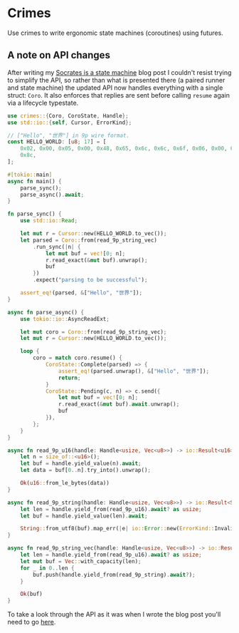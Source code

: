 # Crimes

Use crimes to write ergonomic state machines (coroutines) using futures.


## A note on API changes

After writing my [Socrates is a state machine][0] blog post I couldn't resist
trying to simplify the API, so rather than what is presented there (a paired
runner and state machine) the updated API now handles everything with a single
struct: `Coro`. It also enforces that replies are sent before calling `resume`
again via a lifecycle typestate.

```rust
use crimes::{Coro, CoroState, Handle};
use std::io::{self, Cursor, ErrorKind};

// ["Hello", "世界"] in 9p wire format.
const HELLO_WORLD: [u8; 17] = [
    0x02, 0x00, 0x05, 0x00, 0x48, 0x65, 0x6c, 0x6c, 0x6f, 0x06, 0x00, 0xe4, 0xb8, 0x96, 0xe7, 0x95,
    0x8c,
];

#[tokio::main]
async fn main() {
    parse_sync();
    parse_async().await;
}

fn parse_sync() {
    use std::io::Read;

    let mut r = Cursor::new(HELLO_WORLD.to_vec());
    let parsed = Coro::from(read_9p_string_vec)
        .run_sync(|n| {
            let mut buf = vec![0; n];
            r.read_exact(&mut buf).unwrap();
            buf
        })
        .expect("parsing to be successful");

    assert_eq!(parsed, &["Hello", "世界"]);
}

async fn parse_async() {
    use tokio::io::AsyncReadExt;

    let mut coro = Coro::from(read_9p_string_vec);
    let mut r = Cursor::new(HELLO_WORLD.to_vec());

    loop {
        coro = match coro.resume() {
            CoroState::Complete(parsed) => {
                assert_eq!(parsed.unwrap(), &["Hello", "世界"]);
                return;
            }
            CoroState::Pending(c, n) => c.send({
                let mut buf = vec![0; n];
                r.read_exact(&mut buf).await.unwrap();
                buf
            }),
        };
    }
}

async fn read_9p_u16(handle: Handle<usize, Vec<u8>>) -> io::Result<u16> {
    let n = size_of::<u16>();
    let buf = handle.yield_value(n).await;
    let data = buf[0..n].try_into().unwrap();

    Ok(u16::from_le_bytes(data))
}

async fn read_9p_string(handle: Handle<usize, Vec<u8>>) -> io::Result<String> {
    let len = handle.yield_from(read_9p_u16).await? as usize;
    let buf = handle.yield_value(len).await;

    String::from_utf8(buf).map_err(|e| io::Error::new(ErrorKind::InvalidData, e.to_string()))
}

async fn read_9p_string_vec(handle: Handle<usize, Vec<u8>>) -> io::Result<Vec<String>> {
    let len = handle.yield_from(read_9p_u16).await? as usize;
    let mut buf = Vec::with_capacity(len);
    for _ in 0..len {
        buf.push(handle.yield_from(read_9p_string).await?);
    }

    Ok(buf)
}
```

To take a look through the API as it was when I wrote the blog post you'll need to go [here][1].

  [0]: https://www.sminez.dev/socrates-is-a-state-machine/
  [1]: https://github.com/sminez/crimes/tree/1ea8a028f861b7d6061f3153af5532fc77856058
